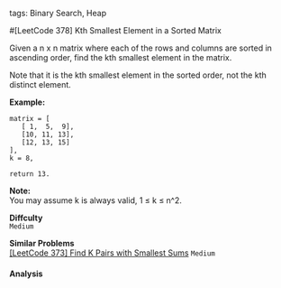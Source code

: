 tags: Binary Search, Heap

#[LeetCode 378] Kth Smallest Element in a Sorted Matrix

Given a n x n matrix where each of the rows and columns are sorted in ascending order, find the kth smallest element in the matrix.

Note that it is the kth smallest element in the sorted order, not the kth distinct element.

**Example:**

    matrix = [
       [ 1,  5,  9],
       [10, 11, 13],
       [12, 13, 15]
    ],
    k = 8,

    return 13.


**Note:**  
You may assume k is always valid, 1 ≤ k ≤ n^2.

**Diffculty**  
`Medium`

**Similar Problems**  
[[LeetCode 373] Find K Pairs with Smallest Sums]() `Medium`


#### Analysis



